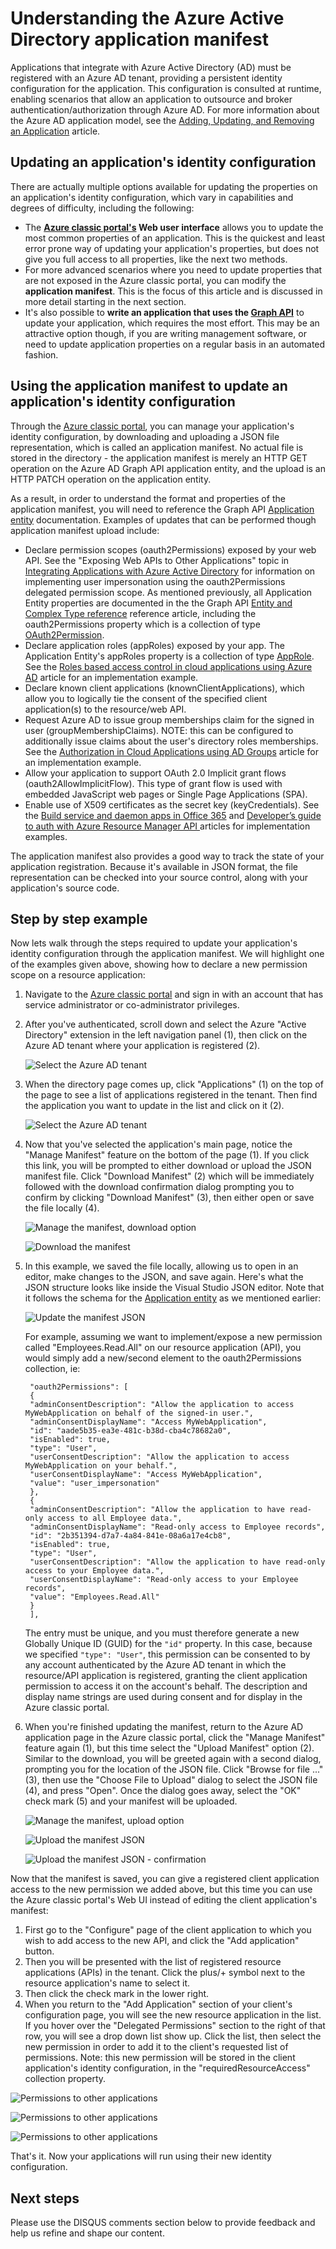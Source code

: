 <properties
   pageTitle="Understanding the Azure Active Directory Application Manifest | Microsoft Azure"
   description="Detailed coverage of how to use the Azure Active Directory application manifest, which represents an application's identity configuration in an Azure AD tenant, and is used to facilitate OAuth authorization, consent experience, and more."
   services="active-directory"
   documentationCenter=""
   authors="bryanla"
   manager="mbaldwin"
   editor=""/>

<tags
   ms.service="active-directory"
   ms.devlang="na"
   ms.topic="article"
   ms.tgt_pltfrm="na"
   ms.workload="identity"
   ms.date="03/15/2016"
   ms.author="dkershaw;bryanla"/>

# Understanding the Azure Active Directory application manifest

Applications that integrate with Azure Active Directory (AD) must be registered with an Azure AD tenant, providing a persistent identity configuration for the application. This configuration is consulted at runtime, enabling scenarios that allow an application to outsource and broker authentication/authorization through Azure AD. For more information about the Azure AD application model, see the [Adding, Updating, and Removing an Application][ADD-UPD-RMV-APP] article.

## Updating an application's identity configuration

There are actually multiple options available for updating the properties on an application's identity configuration, which vary in capabilities and degrees of difficulty, including the following:

- The **[Azure classic portal's][AZURE-CLASSIC-PORTAL] Web user interface** allows you to update the most common properties of an application. This is the quickest and least error prone way of updating your application's properties, but does not give you full access to all properties, like the next two methods.
- For more advanced scenarios where you need to update properties that are not exposed in the Azure classic portal, you can modify the **application manifest**. This is the focus of this article and is discussed in more detail starting in the next section.
- It's also possible to **write an application that uses the [Graph API][GRAPH-API]** to update your application, which requires the most effort. This may be an attractive option though, if you are writing management software, or need to update application properties on a regular basis in an automated fashion.

## Using the application manifest to update an application's identity configuration
Through the [Azure classic portal][AZURE-CLASSIC-PORTAL], you can manage your application's identity configuration, by downloading and uploading a JSON file representation, which is called an application manifest. No actual file is stored in the directory - the application manifest is merely an HTTP GET operation on the Azure AD Graph API application entity, and the upload is an HTTP PATCH operation on the application entity.

As a result, in order to understand the format and properties of the application manifest, you will need to reference the Graph API [Application entity][APPLICATION-ENTITY] documentation. Examples of updates that can be performed though application manifest upload
include:

- Declare permission scopes (oauth2Permissions) exposed by your web API. See the "Exposing Web APIs to Other Applications" topic in [Integrating Applications with Azure Active Directory][INTEGRATING-APPLICATIONS-AAD] for information on implementing user impersonation using the oauth2Permissions delegated permission scope. As mentioned previously, all Application Entity properties are documented in the the Graph API [Entity and Complex Type reference][APPLICATION-ENTITY] reference article, including the oauth2Permissions property which is a collection of type [OAuth2Permission][APPLICATION-ENTITY-OAUTH2-PERMISSION].
- Declare application roles (appRoles) exposed by your app. The Application Entity's appRoles property is a collection of type [AppRole][APPLICATION-ENTITY-APP-ROLE]. See the [Roles based access control in cloud applications using Azure AD][RBAC-CLOUD-APPS-AZUREAD] article for an implementation example.
- Declare known client applications (knownClientApplications), which allow you to logically tie the consent of the specified client application(s) to the resource/web API.
- Request Azure AD to issue group memberships claim for the signed in user (groupMembershipClaims).  NOTE: this can be configured to additionally issue claims about the user's directory roles memberships. See the [Authorization in Cloud Applications using AD Groups][AAD-GROUPS-FOR-AUTHORIZATION] article for an implementation example.
- Allow your application to support OAuth 2.0 Implicit grant flows (oauth2AllowImplicitFlow). This type of grant flow is used with embedded JavaScript web pages or Single Page Applications (SPA).
- Enable use of X509 certificates as the secret key (keyCredentials). See the [Build service and daemon apps in Office 365][O365-SERVICE-DAEMON-APPS] and [Developer’s guide to auth with Azure Resource Manager API ][DEV-GUIDE-TO-AUTH-WITH-ARM] articles for implementation examples.

The application manifest also provides a good way to track the state of your application registration. Because it's available in JSON format, the file representation can be checked into your source control, along with your application's source code.

## Step by step example
Now lets walk through the steps required to update your application's identity configuration through the application manifest. We will highlight one of the examples given above, showing how to declare a new permission scope on a resource application:

1. Navigate to the [Azure classic portal][AZURE-CLASSIC-PORTAL] and sign in with an account that has service administrator or co-administrator privileges.

2. After you've authenticated, scroll down and select the Azure "Active Directory" extension in the left navigation panel (1), then click on the Azure AD tenant where your application is registered (2).

    ![Select the Azure AD tenant][SELECT-AZURE-AD-TENANT]

3. When the directory page comes up, click "Applications" (1) on the top of the page to see a list of applications registered in the tenant. Then find the application you want to update in the list and click on it (2).

    ![Select the Azure AD tenant][SELECT-AZURE-AD-APP]

4. Now that you've selected the application's main page, notice the "Manage Manifest" feature on the bottom of the page (1). If you click this link, you will be prompted to either download or upload the JSON manifest file. Click "Download Manifest" (2) which will be immediately followed with the download confirmation dialog prompting you to confirm by clicking "Download Manifest" (3), then either open or save the file locally (4).

    ![Manage the manifest, download option][MANAGE-MANIFEST-DOWNLOAD]

    ![Download the manifest][DOWNLOAD-MANIFEST]

5. In this example, we saved the file locally, allowing us to open in an editor, make changes to the JSON, and save again. Here's what the JSON structure looks like inside the Visual Studio JSON editor. Note that it follows the schema for the [Application entity][APPLICATION-ENTITY] as we mentioned earlier:

    ![Update the manifest JSON][UPDATE-MANIFEST]

    For example, assuming we want to implement/expose a new permission called "Employees.Read.All" on our resource application (API), you would simply add a new/second element to the oauth2Permissions collection, ie:

        "oauth2Permissions": [
        {
        "adminConsentDescription": "Allow the application to access MyWebApplication on behalf of the signed-in user.",
        "adminConsentDisplayName": "Access MyWebApplication",
        "id": "aade5b35-ea3e-481c-b38d-cba4c78682a0",
        "isEnabled": true,
        "type": "User",
        "userConsentDescription": "Allow the application to access MyWebApplication on your behalf.",
        "userConsentDisplayName": "Access MyWebApplication",
        "value": "user_impersonation"
        },
        {
        "adminConsentDescription": "Allow the application to have read-only access to all Employee data.",
        "adminConsentDisplayName": "Read-only access to Employee records",
        "id": "2b351394-d7a7-4a84-841e-08a6a17e4cb8",
        "isEnabled": true,
        "type": "User",
        "userConsentDescription": "Allow the application to have read-only access to your Employee data.",
        "userConsentDisplayName": "Read-only access to your Employee records",
        "value": "Employees.Read.All"
        }
        ],

    The entry must be unique, and you must therefore generate a new Globally Unique ID (GUID) for the `"id"` property. In this case, because we specified `"type": "User"`, this permission can be consented to by any account authenticated by the Azure AD tenant in which the resource/API application is registered, granting the client application permission to access it on the account's behalf. The description and display name strings are used during consent and for display in the Azure classic portal.  

6. When you're finished updating the manifest, return to the Azure AD application page in the Azure classic portal, click the "Manage Manifest" feature again (1), but this time select the "Upload Manifest" option (2). Similar to the download, you will be greeted again with a second dialog, prompting you for the location of the JSON file. Click "Browse for file ..." (3), then use the "Choose File to Upload" dialog to select the JSON file (4), and press "Open". Once the dialog goes away, select the "OK" check mark (5) and your manifest will be uploaded.  

    ![Manage the manifest, upload option][MANAGE-MANIFEST-UPLOAD]

    ![Upload the manifest JSON][UPLOAD-MANIFEST]

    ![Upload the manifest JSON - confirmation][UPLOAD-MANIFEST-CONFIRM]

Now that the manifest is saved, you can give a registered client application access to the new permission we added above, but this time you can use the Azure classic portal's Web UI instead of editing the client application's manifest:  

1. First go to the "Configure" page of the client application to which you wish to add access to the new API, and click the "Add application" button.
2. Then you will be presented with the list of registered resource applications (APIs) in the tenant. Click the plus/+ symbol next to the resource application's name to select it.  
3. Then click the check mark in the lower right.
4. When you return to the "Add Application" section of your client's configuration page, you will see the new resource application in the list. If you hover over the "Delegated Permissions" section to the right of that row, you will see a drop down list show up. Click the list, then select the new permission in order to add it to the client's requested list of permissions. Note: this new permission will be stored in the client application's identity configuration, in the "requiredResourceAccess" collection property.

![Permissions to other applications][PERMS-TO-OTHER-APPS]

![Permissions to other applications][PERMS-SELECT-APP]

![Permissions to other applications][PERMS-SELECT-PERMS]

That's it. Now your applications will run using their new identity configuration.

## Next steps
Please use the DISQUS comments section below to provide feedback and help us refine and shape our content.

<!--Image references-->
[DOWNLOAD-MANIFEST]: ./media/active-directory-application-manifest/download-manifest.png
[MANAGE-MANIFEST-DOWNLOAD]: ./media/active-directory-application-manifest/manage-manifest-download.png
[MANAGE-MANIFEST-UPLOAD]: ./media/active-directory-application-manifest/manage-manifest-upload.png
[PERMS-SELECT-APP]: ./media/active-directory-application-manifest/portal-perms-select-app.png
[PERMS-SELECT-PERMS]: ./media/active-directory-application-manifest/portal-perms-select-perms.png
[PERMS-TO-OTHER-APPS]: ./media/active-directory-application-manifest/portal-perms-to-other-apps.png
[SELECT-AZURE-AD-APP]: ./media/active-directory-application-manifest/select-azure-ad-application.png
[SELECT-AZURE-AD-TENANT]: ./media/active-directory-application-manifest/select-azure-ad-tenant.png
[UPDATE-MANIFEST]: ./media/active-directory-application-manifest/update-manifest.png
[UPLOAD-MANIFEST]: ./media/active-directory-application-manifest/upload-manifest.png
[UPLOAD-MANIFEST-CONFIRM]: ./media/active-directory-application-manifest/upload-manifest-confirm.png

<!--article references -->
[AAD-GROUPS-FOR-AUTHORIZATION]: http://www.dushyantgill.com/blog/2014/12/10/authorization-cloud-applications-using-ad-groups/
[ADD-UPD-RMV-APP]: active-directory-integrating-applications.md
[APPLICATION-ENTITY]: https://msdn.microsoft.com/Library/Azure/Ad/Graph/api/entity-and-complex-type-reference#ApplicationEntity
[APPLICATION-ENTITY-APP-ROLE]: https://msdn.microsoft.com/Library/Azure/Ad/Graph/api/entity-and-complex-type-reference#AppRoleType
[APPLICATION-ENTITY-OAUTH2-PERMISSION]: https://msdn.microsoft.com/Library/Azure/Ad/Graph/api/entity-and-complex-type-reference#OAuth2PermissionType
[AZURE-CLASSIC-PORTAL]: https://manage.windowsazure.com
[DEV-GUIDE-TO-AUTH-WITH-ARM]: http://www.dushyantgill.com/blog/2015/05/23/developers-guide-to-auth-with-azure-resource-manager-api/
[GRAPH-API]: active-directory-graph-api.md
[INTEGRATING-APPLICATIONS-AAD]: https://azure.microsoft.com/documentation/articles/active-directory-integrating-applications/
[O365-PERM-DETAILS]: https://msdn.microsoft.com/office/office365/HowTo/application-manifest
[O365-SERVICE-DAEMON-APPS]: https://msdn.microsoft.com/office/office365/howto/building-service-apps-in-office-365
[RBAC-CLOUD-APPS-AZUREAD]: http://www.dushyantgill.com/blog/2014/12/10/roles-based-access-control-in-cloud-applications-using-azure-ad/
